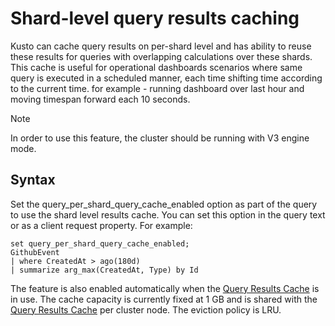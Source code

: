 # Shard-level query results caching

Kusto can cache query results on per-shard level and has ability to reuse these results for queries with overlapping calculations over these shards.
This cache is useful for operational dashboards scenarios where same query is executed in a scheduled manner, each time shifting time according to the current time.
for example - running dashboard over last hour and moving timespan forward each 10 seconds.

> [!Note]
> In order to use this feature, the cluster should be running with V3 engine mode.

## Syntax

Set the query_per_shard_query_cache_enabled option as part of the query to use the shard level results cache. You can set this option in the query text or as a client request property. For example:

```kusto
set query_per_shard_query_cache_enabled;
GithubEvent
| where CreatedAt > ago(180d)
| summarize arg_max(CreatedAt, Type) by Id
```

The feature is also enabled automatically when the [Query Results Cache](query-results-cache.md) is in use.
The cache capacity is currently fixed at 1 GB and is shared with the [Query Results Cache](query-results-cache.md) per cluster node. 
The eviction policy is LRU.
